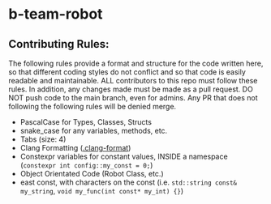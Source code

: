 # b-team-robot

## Contributing Rules:
The following rules provide a format and structure for the code written here, so that different coding styles do not conflict and so that code is easily readable and maintainable.
ALL contributors to this repo must follow these rules. In addition, any changes made must be made as a pull request. DO NOT push code to the main branch, even for admins. 
Any PR that does not following the following rules will be denied merge.
- PascalCase for Types, Classes, Structs
- snake_case for any variables, methods, etc.
- Tabs (size: 4)
- Clang Formatting ([.clang-format](/.clang-format)) 
- Constexpr variables for constant values, INSIDE a namespace (`constexpr int config::my_const = 0;`)
- Object Orientated Code (Robot Class, etc.)
- east const, with characters on the const (i.e. `std::string const& my_string`, `void my_func(int const* my_int) {}`)
